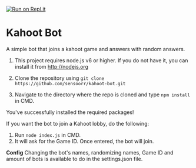 [![Run on Repl.it](https://repl.it/badge/github/sensoorr/kahoot-bot)](https://repl.it/github/sensoorr/kahoot-bot)

# Kahoot Bot
A simple bot that joins a kahoot game and answers with random answers.

1. This project requires node.js v6 or higher. If you do not have it, you can install it from http://nodejs.org

2. Clone the repository using ```git clone https://github.com/sensoorr/kahoot-bot.git```

3. Navigate to the directory where the repo is cloned and type ```npm install``` in CMD.

You've successfully installed the required packages!

If you want the bot to join a Kahoot lobby, do the following:

1. Run `node index.js` in CMD.
2. It will ask for the Game ID. Once entered, the bot will join.

**Config**
Changing the bot's names, randomizing names, Game ID and amount of bots is available to do in the settings.json file.